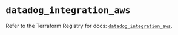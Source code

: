 # `datadog_integration_aws`

Refer to the Terraform Registry for docs: [`datadog_integration_aws`](https://registry.terraform.io/providers/datadog/datadog/3.36.0/docs/resources/integration_aws).
